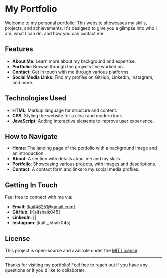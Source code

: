 # My Portfolio

Welcome to my personal portfolio! This website showcases my skills, projects, and achievements. It's designed to give you a glimpse into who I am, what I can do, and how you can contact me.

## Features
- **About Me**: Learn more about my background and expertise.
- **Portfolio**: Browse through the projects I've worked on.
- **Contact**: Get in touch with me through various platforms.
- **Social Media Links**: Find my profiles on GitHub, LinkedIn, Instagram, and more.

## Technologies Used
- **HTML**: Markup language for structure and content.
- **CSS**: Styling the website for a clean and modern look.
- **JavaScript**: Adding interactive elements to improve user experience.

## How to Navigate
- **Home**: The landing page of the portfolio with a background image and an introduction.
- **About**: A section with details about me and my skills.
- **Portfolio**: Showcasing various projects, with images and descriptions.
- **Contact**: A contact form and links to my social media profiles.

## Getting In Touch
Feel free to connect with me via:
- **Email**: [kaif48251@gmail.com]
- **GitHub**: [Kaifshaik045]
- **LinkedIn**: []
- **Instagram**: [kaif._.shaik045]

## License
This project is open-source and available under the [MIT License](LICENSE).

---

Thanks for visiting my portfolio! Feel free to reach out if you have any questions or if you'd like to collaborate.


